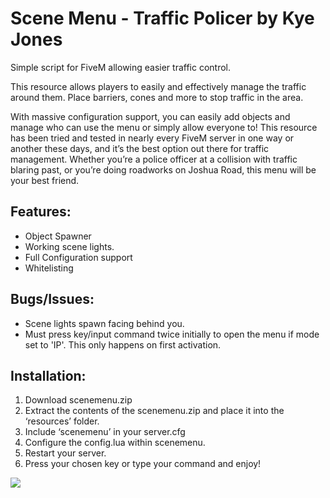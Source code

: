 # Scene Menu - Traffic Policer by Kye Jones
Simple script for FiveM allowing easier traffic control.

This resource allows players to easily and effectively manage the traffic around them. Place barriers, cones and more to stop traffic in the area.

With massive configuration support, you can easily add objects and manage who can use the menu or simply allow everyone to! This resource has been tried and tested in nearly every FiveM server in one way or another these days, and it’s the best option out there for traffic management. Whether you’re a police officer at a collision with traffic blaring past, or you’re doing roadworks on Joshua Road, this menu will be your best friend.

## Features:

- Object Spawner
- Working scene lights.
- Full Configuration support
- Whitelisting

## Bugs/Issues:

- Scene lights spawn facing behind you.
- Must press key/input command twice initially to open the menu if mode set to 'IP'. This only happens on first activation.

## Installation:

1. Download scenemenu.zip
2. Extract the contents of the scenemenu.zip and place it into the ‘resources’ folder.
3. Include ‘scenemenu’ in your server.cfg
4. Configure the config.lua within scenemenu.
5. Restart your server.
6. Press your chosen key or type your command and enjoy!

![](https://cdn.discordapp.com/attachments/560074121292283904/754729286060998676/218_20200913164337_1.png)
